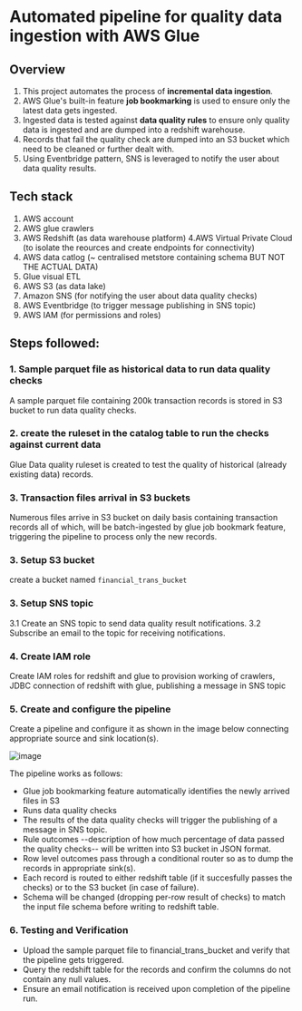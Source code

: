 # Automated pipeline for quality data ingestion with AWS Glue


## Overview
1. This project automates the process of **incremental data ingestion**.
2. AWS Glue's built-in feature **job bookmarking** is used to ensure only the latest data gets ingested.
3. Ingested data is tested against **data quality rules** to ensure only quality data is ingested and are dumped into a redshift warehouse.
4. Records that fail the quality check are dumped into an S3 bucket which need to be cleaned or further dealt with.
5. Using Eventbridge pattern, SNS is leveraged to notify the user about data quality results.


## Tech stack
1. AWS account
2. AWS glue crawlers
3. AWS Redshift (as data warehouse platform)
4.AWS Virtual Private Cloud (to isolate the reources and create endpoints for connectivity)
5. AWS data catlog (~ centralised metstore containing schema BUT NOT THE ACTUAL DATA)
6. Glue visual ETL 
7. AWS S3 (as data lake)
8. Amazon SNS (for notifying the user about data quality checks)
9. AWS Eventbridge (to trigger message publishing in SNS topic)
10. AWS IAM (for permissions and roles)


## Steps followed:

### 1. Sample parquet file as historical data to run data quality checks
A sample parquet file containing 200k transaction records is stored in S3 bucket to run data quality checks.

### 2. create the ruleset in the catalog table to run the checks against current data
Glue Data quality ruleset is created to test the quality of historical (already existing data) records.

### 3. Transaction files arrival in S3 buckets
Numerous files arrive in S3 bucket on daily basis containing transaction records all of which, will be batch-ingested by glue job bookmark feature, triggering the pipeline to 
process only the new records.

### 3.  Setup S3 bucket
create a bucket named `financial_trans_bucket`

### 3.  Setup SNS topic
3.1 Create an SNS topic to send data quality result notifications.
3.2 Subscribe an email to the topic for receiving notifications.

### 4.  Create IAM role
Create IAM roles for redshift and glue to provision working of crawlers, JDBC connection of redshift with glue, publishing a message in SNS topic

### 5.  Create and configure the pipeline
Create a pipeline and configure it as shown in the image below connecting appropriate source and sink location(s).

![image](https://github.com/user-attachments/assets/c614a2de-d299-47b6-aff3-54f04d21bd5a)

The pipeline works as follows:
* Glue job bookmarking feature automatically identifies the newly arrived files in S3
* Runs data quality checks
* The results of the data quality checks will trigger the publishing of a message in SNS topic.
* Rule outcomes --description of how much percentage of data passed the quality checks-- will be written into S3 bucket in JSON format.
* Row level outcomes pass through a conditional router so as to dump the records in appropriate sink(s).
* Each record is routed to either redshift table (if it succesfully passes the checks) or to the S3 bucket (in case of failure).
* Schema will be changed (dropping per-row result of checks) to match the input file schema before writing to redshift table.


### 6. Testing and Verification
* Upload the sample parquet file to financial_trans_bucket and verify that the pipeline gets triggered.
* Query the redshift table for the records and confirm the columns do not contain any null values.
* Ensure an email notification is received upon completion of the pipeline run.













